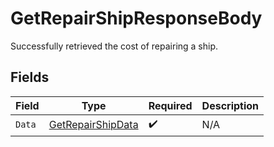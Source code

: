 # GetRepairShipResponseBody

Successfully retrieved the cost of repairing a ship.


## Fields

| Field                                                           | Type                                                            | Required                                                        | Description                                                     |
| --------------------------------------------------------------- | --------------------------------------------------------------- | --------------------------------------------------------------- | --------------------------------------------------------------- |
| `Data`                                                          | [GetRepairShipData](../../Models/Requests/GetRepairShipData.md) | :heavy_check_mark:                                              | N/A                                                             |